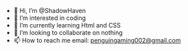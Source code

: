 - 👋 Hi, I’m @ShadowHaven
- 👀 I’m interested in coding
- 🌱 I’m currently learning Html and CSS
- 💞️ I’m looking to collaborate on nothing
- 📫 How to reach me email: penguingaming002@gmail.com

<!---
ShadowHaven/ShadowHaven is a ✨ special ✨ repository because its `README.md` (this file) appears on your GitHub profile.
You can click the Preview link to take a look at your changes.
--->
